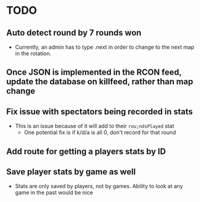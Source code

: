# TODO

## Auto detect round by 7 rounds won

- Currently, an admin has to type .next in order to change to the next map in the rotation.

## Once JSON is implemented in the RCON feed, update the database on killfeed, rather than map change

## Fix issue with spectators being recorded in stats

- This is an issue because of it will add to their `rou;ndsPlayed` stat
  - One potential fix is if k/d/a is all 0, don't record for that round

## Add route for getting a players stats by ID

## Save player stats by game as well

- Stats are only saved by players, not by games. Ability to look at any game in the past would be nice
